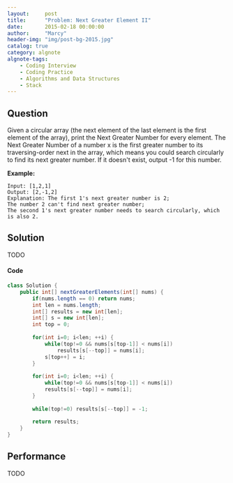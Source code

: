 ```yaml
---
layout:     post
title:      "Problem: Next Greater Element II"
date:       2015-02-18 00:00:00
author:     "Marcy"
header-img: "img/post-bg-2015.jpg"
catalog: true
category: algnote
algnote-tags:
    - Coding Interview
    - Coding Practice
    - Algorithms and Data Structures
    - Stack
---
```


## Question

Given a circular array (the next element of the last element is the first element of the array), print the Next Greater Number for every element. The Next Greater Number of a number x is the first greater number to its traversing-order next in the array, which means you could search circularly to find its next greater number. If it doesn't exist, output -1 for this number.

**Example:**

```
Input: [1,2,1]
Output: [2,-1,2]
Explanation: The first 1's next greater number is 2; 
The number 2 can't find next greater number; 
The second 1's next greater number needs to search circularly, which is also 2.
```

## Solution
TODO

#### Code
```java
class Solution {
    public int[] nextGreaterElements(int[] nums) {
        if(nums.length == 0) return nums;
        int len = nums.length;
        int[] results = new int[len];
        int[] s = new int[len];
        int top = 0;
        
        for(int i=0; i<len; ++i) {
            while(top!=0 && nums[s[top-1]] < nums[i])
                results[s[--top]] = nums[i];
            s[top++] = i;
        }
        
        for(int i=0; i<len; ++i) {
            while(top!=0 && nums[s[top-1]] < nums[i]) 
            results[s[--top]] = nums[i];
        }
        
        while(top!=0) results[s[--top]] = -1;
        
        return results;
    }
}
```

## Performance
TODO